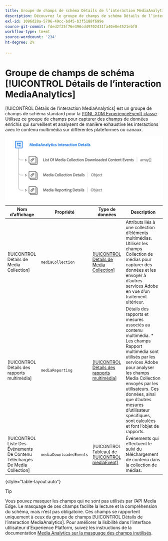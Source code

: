 ```yaml
---
title: Groupe de champs de schéma Détails de l’interaction MediaAnalytics
description: Découvrez le groupe de champs de schéma Détails de l’interaction MediaAnalytics.
exl-id: 1096d28a-5796-49cc-bd45-b3f5188f699e
source-git-commit: fded2f25f76e396cd49702431fa40e8e4521ebf8
workflow-type: tm+mt
source-wordcount: '234'
ht-degree: 2%

---
```


# Groupe de champs de schéma [!UICONTROL Détails de l’interaction MediaAnalytics]

[!UICONTROL Détails de l’interaction MediaAnalytics] est un groupe de champs de schéma standard pour la [[!DNL XDM ExperienceEvent] classe](../../classes/experienceevent.md). Utilisez ce groupe de champs pour capturer des champs de données enrichis qui surveillent et analysent de manière exhaustive les interactions avec le contenu multimédia sur différentes plateformes ou canaux.

![Schéma du groupe de champs de schéma [!UICONTROL Détails de l’interaction MediaAnalytics].](../../images/field-groups/mediaanalytics-interaction.png)

| Nom d’affichage | Propriété | Type de données | Description |
|---| --- | --- | --- |
| [!UICONTROL Détails de Media Collection] | `mediaCollection` | [[!UICONTROL Détails de Media Collection]](../../data-types/media-collection-details.md) | Attributs liés à une collection d’éléments multimédias. Utilisez les champs Collection de médias pour capturer des données et les envoyer à d’autres services Adobe en vue d’un traitement ultérieur. |
| [!UICONTROL Détails des rapports multimédia] | `mediaReporting` | [[!UICONTROL Détails des rapports multimédia]](../../data-types/media-reporting-details.md) | Détails des rapports et mesures associés au contenu multimédia. * Les champs Rapport multimédia sont utilisés par les services Adobe pour analyser les champs Media Collection envoyés par les utilisateurs. Ces données, ainsi que d’autres mesures d’utilisateur spécifiques, sont calculées et font l’objet de rapports. |
| [!UICONTROL Liste Des Événements De Contenu Téléchargés De Media Collection] | `mediaDownloadedEvents` | [!UICONTROL Tableau] de [[!UICONTROL mediaEvent]](../../data-types/media-event-information.md) | Événements qui effectuent le suivi du téléchargement de contenu dans la collection de médias. |

{style="table-layout:auto"}

>[!TIP]
>
>Vous pouvez masquer les champs qui ne sont pas utilisés par l’API Media Edge. Le masquage de ces champs facilite la lecture et la compréhension du schéma, mais n’est pas obligatoire. Ces champs se rapportent uniquement à ceux du groupe de champs [!UICONTROL Détails de l’interaction MediaAnalytics]. Pour améliorer la lisibilité dans l’interface utilisateur d’Experience Platform, suivez les instructions de la documentation [Media Analytics sur la masquage des champs inutilisés](https://experienceleague.adobe.com/docs/media-analytics/using/implementation/edge-recommended/media-edge-sdk/implementation-edge.html?lang=fr#set-up-the-schema-in-adobe-experience-platform).

<!-- 
>[!NOTE]
>
>Schemas contain fields that are not used in every context or situation. They provide a potential blueprint to map an object. Schemas displayed for the Media Edge API Collection or Reporting data types only portray the relevant fields. You can manually select and deselect the fields that you want to use if you intend to use a schema for the Media Edge API interaction. You can find instructions on [hiding unnecessary fields](https://experienceleague.adobe.com/docs/media-analytics/using/implementation/edge-recommended/media-edge-sdk/implementation-edge.html?lang=fr#set-up-the-schema-in-adobe-experience-platform) in the guide to install Media Analytics with Experience Platform Edge.
 -->
